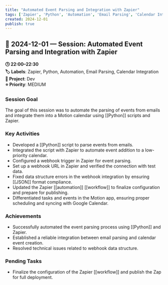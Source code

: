 ```yaml
---
title: "Automated Event Parsing and Integration with Zapier"
tags: ['Zapier', 'Python', 'Automation', 'Email Parsing', 'Calendar Integration']
created: 2024-12-01
publish: true
---
```


## 📅 2024-12-01 — Session: Automated Event Parsing and Integration with Zapier

**🕒 22:00–22:30**  
**🏷️ Labels**: Zapier, Python, Automation, Email Parsing, Calendar Integration  
**📂 Project**: Dev  
**⭐ Priority**: MEDIUM  


### Session Goal
The goal of this session was to automate the parsing of events from emails and integrate them into a Motion calendar using [[Python]] scripts and Zapier.

### Key Activities
- Developed a [[Python]] script to parse events from emails.
- Integrated the script with Zapier to automate event addition to a low-priority calendar.
- Configured a webhook trigger in Zapier for event parsing.
- Set up a webhook URL in Zapier and verified the connection with test data.
- Fixed data structure errors in the webhook integration by ensuring [[JSON]] format compliance.
- Updated the Zapier [[automation]] [[workflow]] to finalize configuration and prepare for publishing.
- Differentiated tasks and events in the Motion app, ensuring proper scheduling and syncing with Google Calendar.

### Achievements
- Successfully automated the event parsing process using [[Python]] and Zapier.
- Established a reliable integration between email parsing and calendar event creation.
- Resolved technical issues related to webhook data structure.

### Pending Tasks
- Finalize the configuration of the Zapier [[workflow]] and publish the Zap for full deployment.
